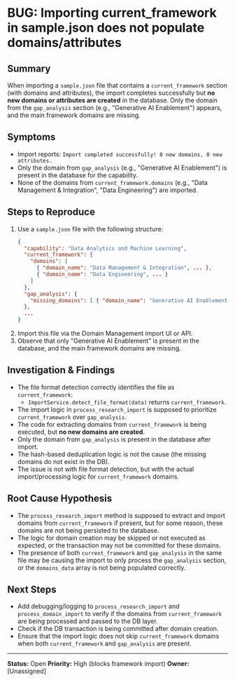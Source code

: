 # BUG: Importing current_framework in sample.json does not populate domains/attributes

## Summary
When importing a `sample.json` file that contains a `current_framework` section (with domains and attributes), the import completes successfully but **no new domains or attributes are created** in the database. Only the domain from the `gap_analysis` section (e.g., "Generative AI Enablement") appears, and the main framework domains are missing.

## Symptoms
- Import reports: `Import completed successfully! 0 new domains, 0 new attributes.`
- Only the domain from `gap_analysis` (e.g., "Generative AI Enablement") is present in the database for the capability.
- None of the domains from `current_framework.domains` (e.g., "Data Management & Integration", "Data Engineering") are imported.

## Steps to Reproduce
1. Use a `sample.json` file with the following structure:
   ```json
   {
     "capability": "Data Analytics and Machine Learning",
     "current_framework": {
       "domains": [
         { "domain_name": "Data Management & Integration", ... },
         { "domain_name": "Data Engineering", ... }
       ]
     },
     "gap_analysis": {
       "missing_domains": [ { "domain_name": "Generative AI Enablement", ... } ]
     },
     ...
   }
   ```
2. Import this file via the Domain Management import UI or API.
3. Observe that only "Generative AI Enablement" is present in the database, and the main framework domains are missing.

## Investigation & Findings
- The file format detection correctly identifies the file as `current_framework`:
  - `ImportService.detect_file_format(data)` returns `current_framework`.
- The import logic in `process_research_import` is supposed to prioritize `current_framework` over `gap_analysis`.
- The code for extracting domains from `current_framework` is being executed, but **no new domains are created**.
- Only the domain from `gap_analysis` is present in the database after import.
- The hash-based deduplication logic is not the cause (the missing domains do not exist in the DB).
- The issue is not with file format detection, but with the actual import/processing logic for `current_framework` domains.

## Root Cause Hypothesis
- The `process_research_import` method is supposed to extract and import domains from `current_framework` if present, but for some reason, these domains are not being persisted to the database.
- The logic for domain creation may be skipped or not executed as expected, or the transaction may not be committed for these domains.
- The presence of both `current_framework` and `gap_analysis` in the same file may be causing the import to only process the `gap_analysis` section, or the `domains_data` array is not being populated correctly.

## Next Steps
- Add debugging/logging to `process_research_import` and `process_domain_import` to verify if the domains from `current_framework` are being processed and passed to the DB layer.
- Check if the DB transaction is being committed after domain creation.
- Ensure that the import logic does not skip `current_framework` domains when both `current_framework` and `gap_analysis` are present.

---

**Status:** Open
**Priority:** High (blocks framework import)
**Owner:** [Unassigned]